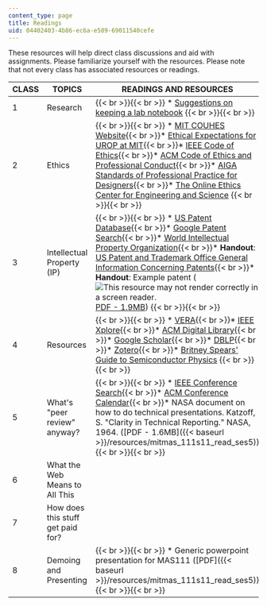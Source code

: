```yaml
---
content_type: page
title: Readings
uid: 04402403-4b86-ec6a-e589-69011540cefe
---
```


These resources will help direct class discussions and aid with assignments. Please familiarize yourself with the resources. Please note that not every class has associated resources or readings.

| CLASS | TOPICS | READINGS AND RESOURCES |
| --- | --- | --- |
| 1 | Research |  {{< br >}}{{< br >}} *   [Suggestions on keeping a lab notebook](http://www.snco.com/laboratory.html) {{< br >}}{{< br >}}  |
| 2 | Ethics |  {{< br >}}{{< br >}} *   [MIT COUHES Website](http://web.mit.edu/committees/couhes/){{< br >}}*   [Ethical Expectations for UROP at MIT](http://couhes.mit.edu/){{< br >}}*   [IEEE Code of Ethics](http://www.ieee.org/about/corporate/governance/p7-8.html){{< br >}}*   [ACM Code of Ethics and Professional Conduct](http://www.acm.org/about/code-of-ethics){{< br >}}*   [AIGA Standards of Professional Practice for Designers](http://www.aiga.org/standards-professional-practice/){{< br >}}*   [The Online Ethics Center for Engineering and Science](http://www.onlineethics.org/) {{< br >}}{{< br >}}  |
| 3 | Intellectual Property (IP) |  {{< br >}}{{< br >}} *   [US Patent Database](http://www.uspto.gov/patents/process/search/index.jsp){{< br >}}*   [Google Patent Search](http://www.google.com/patents){{< br >}}*   [World Intellectual Property Organization](http://www.wipo.int/portal/index.html.en){{< br >}}*   **Handout**: [US Patent and Trademark Office General Information Concerning Patents](http://www.uspto.gov/patents/resources/general_info_concerning_patents.jsp){{< br >}}*   **Handout**: Example patent (![This resource may not render correctly in a screen reader.](/images/inacessible.gif)[PDF - 1.9MB](http://courses.media.mit.edu/2011spring/mas111/pat5177685.pdf)) {{< br >}}{{< br >}}  |
| 4 | Resources |  {{< br >}}{{< br >}} *   [VERA](https://libraries.mit.edu/multi/index-gadgets.html){{< br >}}*   [IEEE Xplore](http://ieeexplore.ieee.org/Xplore/guesthome.jsp){{< br >}}*   [ACM Digital Library](http://portal.acm.org/){{< br >}}*   [Google Scholar](http://scholar.google.com/){{< br >}}*   [DBLP](http://www.informatik.uni-trier.de/~ley/db/){{< br >}}*   [Zotero](http://www.zotero.org/){{< br >}}*   [Britney Spears' Guide to Semiconductor Physics](http://britneyspears.ac/lasers.htm) {{< br >}}{{< br >}}  |
| 5 | What's "peer review" anyway? |  {{< br >}}{{< br >}} *   [IEEE Conference Search](http://www.ieee.org/conferences_events/index.html){{< br >}}*   [ACM Conference Calendar](http://www.acm.org/conferences){{< br >}}*   NASA document on how to do technical presentations. Katzoff, S. "Clarity in Technical Reporting." NASA, 1964. ([PDF - 1.6MB]({{< baseurl >}}/resources/mitmas_111s11_read_ses5)) {{< br >}}{{< br >}}  |
| 6 | What the Web Means to All This | &nbsp; |
| 7 | How does this stuff get paid for? | &nbsp; |
| 8 | Demoing and Presenting |  {{< br >}}{{< br >}} *   Generic powerpoint presentation for MAS111 ([PDF]({{< baseurl >}}/resources/mitmas_111s11_read_ses5)) {{< br >}}{{< br >}}
